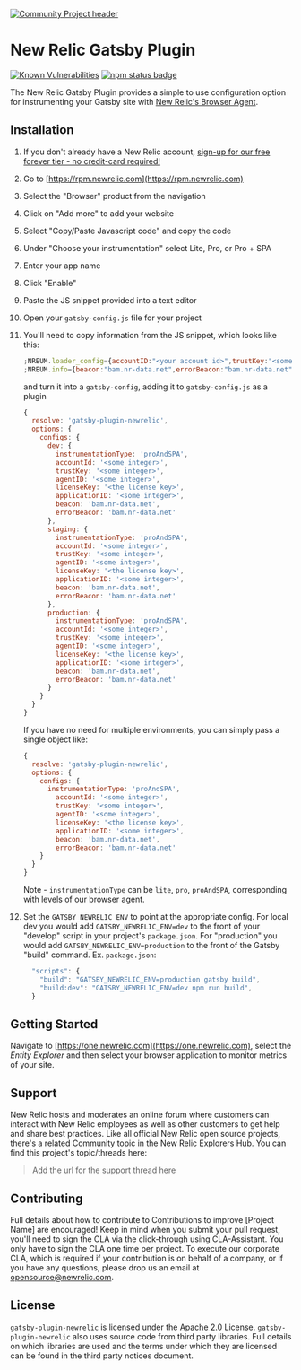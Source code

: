 [![Community Project header](https://github.com/newrelic/open-source-office/raw/master/examples/categories/images/Community_Project.png)](https://github.com/newrelic/open-source-office/blob/master/examples/categories/index.md#community-project)

# New Relic Gatsby Plugin
[![Known Vulnerabilities](3)](4)
[![npm status badge][1]][2]

The New Relic Gatsby Plugin provides a simple to use configuration option for instrumenting your Gatsby site with [New Relic's Browser Agent](https://newrelic.com/products/browser-monitoring).

## Installation

1. If you don't already have a New Relic account, [sign-up for our free forever tier - no credit-card required!](https://newrelic.com/signup)
1. Go to [https://rpm.newrelic.com](https://rpm.newrelic.com)
1. Select the "Browser" product from the navigation
1. Click on "Add more" to add your website
1. Select "Copy/Paste Javascript code" and copy the code
1. Under "Choose your instrumentation" select Lite, Pro, or Pro + SPA
1. Enter your app name
1. Click "Enable"
1. Paste the JS snippet provided into a text editor
1. Open your `gatsby-config.js` file for your project
1. You'll need to copy information from the JS snippet, which looks like this:

    ```js
    ;NREUM.loader_config={accountID:"<your account id>",trustKey:"<some integer>",agentID:"<some integer>",licenseKey:"<your license key>",applicationID:"<some integer>"}
    ;NREUM.info={beacon:"bam.nr-data.net",errorBeacon:"bam.nr-data.net",licenseKey:"<your license key>",applicationID:"<some integer>",sa:1}
    ```

    and turn it into a `gatsby-config`, adding it to `gatsby-config.js` as a plugin

    ```js
    {
      resolve: 'gatsby-plugin-newrelic',
      options: {
        configs: {
          dev: {
            instrumentationType: 'proAndSPA',
            accountId: '<some integer>',
            trustKey: '<some integer>',
            agentID: '<some integer>',
            licenseKey: '<the license key>',
            applicationID: '<some integer>',
            beacon: 'bam.nr-data.net',
            errorBeacon: 'bam.nr-data.net'
          },
          staging: {
            instrumentationType: 'proAndSPA',
            accountId: '<some integer>',
            trustKey: '<some integer>',
            agentID: '<some integer>',
            licenseKey: '<the license key>',
            applicationID: '<some integer>',
            beacon: 'bam.nr-data.net',
            errorBeacon: 'bam.nr-data.net'
          },
          production: {
            instrumentationType: 'proAndSPA',
            accountId: '<some integer>',
            trustKey: '<some integer>',
            agentID: '<some integer>',
            licenseKey: '<the license key>',
            applicationID: '<some integer>',
            beacon: 'bam.nr-data.net',
            errorBeacon: 'bam.nr-data.net'
          }
        }
      }
    }
    ```

    If you have no need for multiple environments, you can simply pass a single object like:

    ```js
    {
      resolve: 'gatsby-plugin-newrelic',
      options: {
        configs: {
          instrumentationType: 'proAndSPA',
            accountId: '<some integer>',
            trustKey: '<some integer>',
            agentID: '<some integer>',
            licenseKey: '<the license key>',
            applicationID: '<some integer>',
            beacon: 'bam.nr-data.net',
            errorBeacon: 'bam.nr-data.net'
        }
      }
    }
    ```

    Note - `instrumentationType` can be `lite`, `pro`, `proAndSPA`, corresponding with levels of our browser agent.

1. Set the `GATSBY_NEWRELIC_ENV` to point at the appropriate config. For local dev you would add `GATSBY_NEWRELIC_ENV=dev` to the front of your "develop" script in your project's `package.json`. For "production" you would add `GATSBY_NEWRELIC_ENV=production` to the front of the Gatsby "build" command.
    Ex. `package.json`:

    ```js
      "scripts": {
        "build": "GATSBY_NEWRELIC_ENV=production gatsby build",
        "build:dev": "GATSBY_NEWRELIC_ENV=dev npm run build",
      }
    ```

## Getting Started

Navigate to [https://one.newrelic.com](https://one.newrelic.com), select the _Entity Explorer_ and then select your browser application to monitor metrics of your site.

## Support

New Relic hosts and moderates an online forum where customers can interact with New Relic employees as well as other customers to get help and share best practices. Like all official New Relic open source projects, there's a related Community topic in the New Relic Explorers Hub. You can find this project's topic/threads here:

>Add the url for the support thread here

## Contributing

Full details about how to contribute to
Contributions to improve [Project Name] are encouraged! Keep in mind when you submit your pull request, you'll need to sign the CLA via the click-through using CLA-Assistant. You only have to sign the CLA one time per project.
To execute our corporate CLA, which is required if your contribution is on behalf of a company, or if you have any questions, please drop us an email at opensource@newrelic.com.

## License

`gatsby-plugin-newrelic` is licensed under the [Apache 2.0](http://apache.org/licenses/LICENSE-2.0.txt) License. `gatsby-plugin-newrelic` also uses source code from third party libraries. Full details on which libraries are used and the terms under which they are licensed can be found in the third party notices document.

[1]: https://nodei.co/npm/gatsby-plugin-newrelic.png
[2]: https://nodei.co/npm/gatsby-plugin-newrelic
[3]: https://snyk.io/test/github/newrelic/gatsby-plugin-newrelic/badge.svg?targetFile=package.json
[4]: https://snyk.io/test/github/newrelic/gatsby-plugin-newrelic?targetFile=package.json

